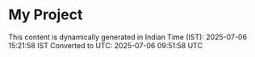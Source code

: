 # My Project

This content is dynamically generated in Indian Time (IST): 2025-07-06 15:21:58 IST
Converted to UTC: 2025-07-06 09:51:58 UTC

